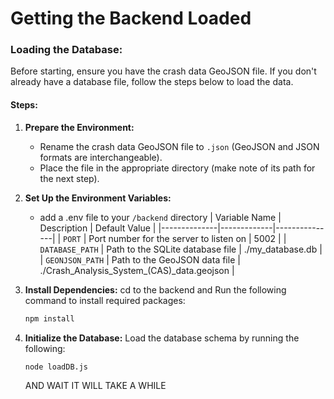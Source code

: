 # Getting the Backend Loaded

### Loading the Database:

Before starting, ensure you have the crash data GeoJSON file. If you don't already have a database file, follow the steps below to load the data.

#### Steps:

1. **Prepare the Environment:**
    - Rename the crash data GeoJSON file to `.json` (GeoJSON and JSON formats are interchangeable).
    - Place the file in the appropriate directory (make note of its path for the next step).


2. **Set Up the Environment Variables:**
    - add a .env file to your `/backend` directory
    | Variable Name | Description | Default Value |
    |--------------|-------------|---------------|
    | `PORT` | Port number for the server to listen on | 5002 |
    | `DATABASE_PATH` | Path to the SQLite database file | ./my_database.db |
    | `GEONJSON_PATH` | Path to the GeoJSON data file | ./Crash_Analysis_System_(CAS)_data.geojson |

3. **Install Dependencies:**
   cd to the backend and Run the following command to install required packages:
   ```bash
   npm install
    ```
4. **Initialize the Database:**
   Load the database schema by running the following:
   ```bash
   node loadDB.js
   ```
   AND WAIT IT WILL TAKE A WHILE
